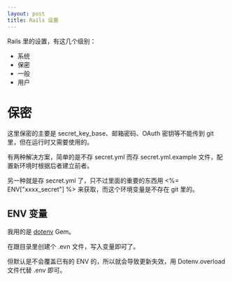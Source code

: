 ```yaml
---
layout: post
title: Rails 设置
---
```


Rails 里的设置，有这几个级别：

- 系统
- 保密
- 一般
- 用户

# 保密
这里保密的主要是 secret_key_base、邮箱密码、OAuth 密钥等不能传到 git 里，但在运行时又需要使用的。

有两种解决方案，简单的是不存 secret.yml 而存 secret.yml.example 文件，配置新环境时根据后者建立前者。

另一种就是存 secret.yml 了，只不过里面的重要的东西用 <%= ENV["xxxx_secret"] %> 来获取，而这个环境变量是不存在 git 里的。

## ENV 变量
我用的是 [dotenv](https://github.com/bkeepers/dotenv) Gem。

在跟目录里创建个 .evn 文件，写入变量即可了。

但默认是不会覆盖已有的 ENV 的，所以就会导致更新失效，用 Dotenv.overload 文件代替 .env 即可。
